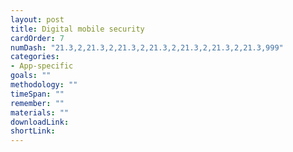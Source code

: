 ```yaml
---
layout: post
title: Digital mobile security
cardOrder: 7
numDash: "21.3,2,21.3,2,21.3,2,21.3,2,21.3,2,21.3,2,21.3,999"
categories:
- App-specific
goals: ""
methodology: ""
timeSpan: ""
remember: ""
materials: ""
downloadLink:
shortLink:
---
```

